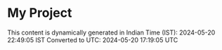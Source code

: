 # My Project

This content is dynamically generated in Indian Time (IST): 2024-05-20 22:49:05 IST
Converted to UTC: 2024-05-20 17:19:05 UTC
